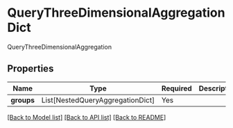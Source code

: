 # QueryThreeDimensionalAggregationDict

QueryThreeDimensionalAggregation

## Properties
| Name | Type | Required | Description |
| ------------ | ------------- | ------------- | ------------- |
**groups** | List[NestedQueryAggregationDict] | Yes |  |


[[Back to Model list]](../../../README.md#models-v2-link) [[Back to API list]](../../../README.md#apis-v2-link) [[Back to README]](../../../README.md)
